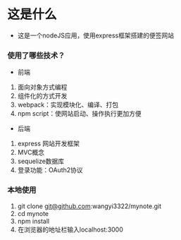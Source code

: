 # 这是什么
- 这是一个nodeJS应用，使用express框架搭建的便签网站



### 使用了哪些技术？
- 前端
1. 面向对象方式编程
2. 组件化的方式开发
3. webpack：实现模块化、编译、打包
4. npm script：使网站启动、操作执行更加方便
- 后端
1. express 网站开发框架
2. MVC概念
3. sequelize数据库
4. 登录功能：OAuth2协议

### 本地使用
1. git clone git@github.com:wangyi3322/mynote.git
2. cd mynote
3. npm install
4. 在浏览器的地址栏输入localhost:3000
